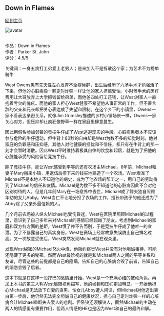 ## Down in Flames
[回到主页](https://boheme130.github.io/Fiction.git.io/)

![avatar](https://images-na.ssl-images-amazon.com/images/S/compressed.photo.goodreads.com/books/1641457005i/60044786.jpg)
<br>
<br>

作品：Down in Flames<br>
作者：Parker St. John<br>
评分：4.5/5<br>

关键词：一身五病打工弟爱上老男人；是来加入不是拆散这个家；为艺术不为榜单骑牛

West Owens患有先天性左心发育不全症候群，出生后经历了六场手术才勉强活了下来，但他的心脏病像一颗定时炸弹一样让他的家人担惊受怕。小时候手术的医疗费用让大哥放弃上大学把钱留给弟弟，而他爸四处打工还钱，让West对家人一直抱着亏欠的愧疚。而他的家人担心West健康不希望他从事正常的工作，但不善言辞的父亲和兄长却把关心表达成了失望和限制。在这个乡下的小镇里，Owens一家不善表达亲密关系，就像Jim Grimsley描述的乡村小镇场景一样，Owens一家关心对方，但压抑却让疯狂像野草一样在家庭里肆意蔓生。

因此用假名参加邻镇的竞技牛仔成了West逃避现实的手段。心脏病患者本不应该参与危险的牛仔运动，但牛背上80秒的自由却是West为数不多的知觉时刻。他对家庭的负罪感和压抑感，其他人对他健康的担忧和不信任，都只有在牛背上的那一刻才会暂时消散。因此West平时维持着极其自律的饮食和起居，就是为了把他的心脏能承受的风险留给竞技牛仔。

除了竞技牛仔，能让West感受到平等的还有农场主Michael。8年前，Michael和妻子Mary搬来小镇，用退伍后攒下来的钱买地建造了一个农场。West看准了Michael不是本地人不知道他的病史，成为了他农场的帮工之一，用自己的劳动得到了Michael的信任和友情。Michael是为数不多不知道他的心脏病因此不会对他区别对待的人。但是几年前Mary在一场意外中去世，Michael成了鳏夫独自照顾年幼的女儿Abby。West当仁不让地分担了农场的工作，擅长带孩子的他还成为了Abby除了父亲外最信赖的人。

几个月前农场被人纵火Michael也受伤昏迷，West在医院里照顾Michael的过程里，意识到了自己多年来对Michael的感情已经超越了朋友。考虑到Michael的家庭和双方各方面的差距，West慌了神不告而别，于是竞技牛仔成了他唯一的宣泄。为了不暴露自己的真实身份，West在赛场上经常故意失误防止自己排名过高。又一次故意受伤后，West突然发现Michael就在观众里。

发现West秘密的Michael怒火中烧，他隐约察觉West并没有对他坦诚相待，可能还隐藏了更多的秘密。然而West最珍视的就是和Michael两人之间的平等关系和友谊，尽管这些的前提都是自己的隐瞒，告知自己的心脏病会毁了前者，告知自己的暗恋会毁了后者。

这本书就是在这样一段拧巴的感情里开始，West是一个充满心结的被动角色，再加上本书的第三人称West局限视角描写，他的枷锁和压抑更加明显。一开始他担心Michael是无法放下亡妻的直男、怕女儿Abby遭人闲话，但Michael对他迈出表白第一步后，他仍然无法完全坦诚自己的健康状况，担心自己定时炸弹一样的心脏病会让Michael重蹈失去爱人的悲剧。但系铃还须解铃人，固然Michael的主动在两人的情感里有重要作用，但两人情感的HE也是因为West和自己的最终和解。